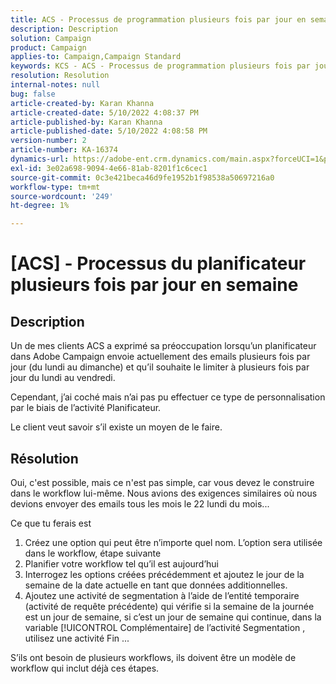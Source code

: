```yaml
---
title: ACS - Processus de programmation plusieurs fois par jour en semaine
description: Description
solution: Campaign
product: Campaign
applies-to: Campaign,Campaign Standard
keywords: KCS - ACS - Processus de programmation plusieurs fois par jour en semaine
resolution: Resolution
internal-notes: null
bug: false
article-created-by: Karan Khanna
article-created-date: 5/10/2022 4:08:37 PM
article-published-by: Karan Khanna
article-published-date: 5/10/2022 4:08:58 PM
version-number: 2
article-number: KA-16374
dynamics-url: https://adobe-ent.crm.dynamics.com/main.aspx?forceUCI=1&pagetype=entityrecord&etn=knowledgearticle&id=e4266a6e-7bd0-ec11-a7b5-00224809c556
exl-id: 3e02a698-9094-4e66-81ab-8201f1c6cec1
source-git-commit: 0c3e421beca46d9fe1952b1f98538a50697216a0
workflow-type: tm+mt
source-wordcount: '249'
ht-degree: 1%

---
```


# [ACS] - Processus du planificateur plusieurs fois par jour en semaine

## Description


Un de mes clients ACS a exprimé sa préoccupation lorsqu’un planificateur dans Adobe Campaign envoie actuellement des emails plusieurs fois par jour (du lundi au dimanche) et qu’il souhaite le limiter à plusieurs fois par jour du lundi au vendredi.

Cependant, j’ai coché mais n’ai pas pu effectuer ce type de personnalisation par le biais de l’activité Planificateur.

Le client veut savoir s’il existe un moyen de le faire.


## Résolution


Oui, c&#39;est possible, mais ce n&#39;est pas simple, car vous devez le construire dans le workflow lui-même. Nous avions des exigences similaires où nous devions envoyer des emails tous les mois le 22 lundi du mois...

Ce que tu ferais est

1. Créez une option qui peut être n’importe quel nom. L’option sera utilisée dans le workflow, étape suivante
2. Planifier votre workflow tel qu’il est aujourd’hui
3. Interrogez les options créées précédemment et ajoutez le jour de la semaine de la date actuelle en tant que données additionnelles.
4. Ajoutez une activité de segmentation à l’aide de l’entité temporaire (activité de requête précédente) qui vérifie si la semaine de la journée est un jour de semaine, si c’est un jour de semaine qui continue, dans la variable [!UICONTROL Complémentaire] de l’activité Segmentation , utilisez une activité Fin ...




S’ils ont besoin de plusieurs workflows, ils doivent être un modèle de workflow qui inclut déjà ces étapes.

